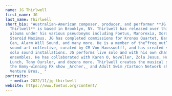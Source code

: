 ```yaml
---
name: JG Thirlwell
first_name: JG
last_name: Thirlwell
short_bio: "Australian-American composer, producer, and performer **JG
  Thirlwell** is based in Brooklyn, NY. Thirlwell has released over thirty
  albums under his various pseudonyms including Foetus, Manorexia, Xordox and
  Steroid Maximus. JG has completed commissions for Kronos Quartet, Bang On A
  Can, Alarm Will Sound, and many more. He is a member of the“freq_out”
  sound-art collective, curated by CM Von Hausswolff, and has created several
  solo sound installations. JG performs live solo and with his own chamber
  ensembles. He has collaborated with Karen O, Noveller, Zola Jesus, Helm, Lydia
  Lunch, Tony Oursler, and dozens more. Thirlwell creates the musical score for
  the Emmy-winning FX show _Archer,_ and Adult Swim /Cartoon Network show _The
  Venture Bros._ "
portraits:
  - media: 2022/11/jg-thirlwell
website: https://www.foetus.org/content/
---
```

